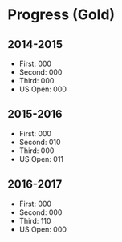# Progress (Gold)
## 2014-2015
* First: 000
* Second: 000
* Third: 000
* US Open: 000

## 2015-2016
* First: 000
* Second: 010
* Third: 000
* US Open: 011

## 2016-2017
* First: 000
* Second: 000
* Third: 110
* US Open: 000
